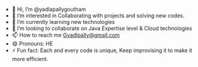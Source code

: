 - 👋 Hi, I’m @yadlapallygoutham
- 👀 I’m interested in Collaborating with projects and solving new codes.
- 🌱 I’m currently learning new technologies
- 💞️ I’m looking to collaborate on Java Expertise level & Cloud technologies
- 📫 How to reach me Gyadlpally@gmail.com
- 😄 Pronouns: HE
- ⚡ Fun fact: Each and every code is unique, Keep improvising it to make it more efficient.

<!---
yadlapallygoutham/yadlapallygoutham is a ✨ special ✨ repository because its `README.md` (this file) appears on your GitHub profile.
You can click the Preview link to take a look at your changes.
--->
